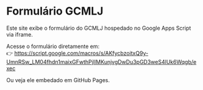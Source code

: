 # Formulário GCMLJ

Este site exibe o formulário do GCMLJ hospedado no Google Apps Script via iframe.

Acesse o formulário diretamente em:  
👉 https://script.google.com/macros/s/AKfycbzoitxQ9y-UmnRSw_LM04fhdn1maixGFwthPjlIMKunjvgDwDu3pGD3weS4lUk6Wqgb/exec

Ou veja ele embedado em GitHub Pages.
